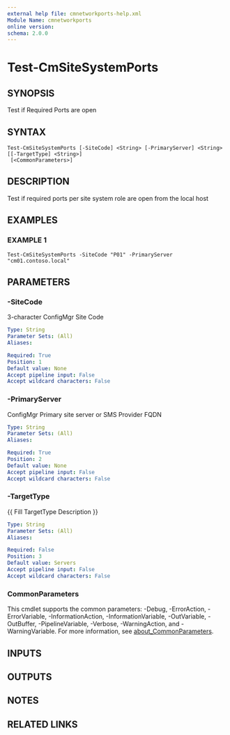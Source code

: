```yaml
---
external help file: cmnetworkports-help.xml
Module Name: cmnetworkports
online version:
schema: 2.0.0
---
```


# Test-CmSiteSystemPorts

## SYNOPSIS
Test if Required Ports are open

## SYNTAX

```
Test-CmSiteSystemPorts [-SiteCode] <String> [-PrimaryServer] <String> [[-TargetType] <String>]
 [<CommonParameters>]
```

## DESCRIPTION
Test if required ports per site system role are open from the local host

## EXAMPLES

### EXAMPLE 1
```
Test-CmSiteSystemPorts -SiteCode "P01" -PrimaryServer "cm01.contoso.local"
```

## PARAMETERS

### -SiteCode
3-character ConfigMgr Site Code

```yaml
Type: String
Parameter Sets: (All)
Aliases:

Required: True
Position: 1
Default value: None
Accept pipeline input: False
Accept wildcard characters: False
```

### -PrimaryServer
ConfigMgr Primary site server or SMS Provider FQDN

```yaml
Type: String
Parameter Sets: (All)
Aliases:

Required: True
Position: 2
Default value: None
Accept pipeline input: False
Accept wildcard characters: False
```

### -TargetType
{{ Fill TargetType Description }}

```yaml
Type: String
Parameter Sets: (All)
Aliases:

Required: False
Position: 3
Default value: Servers
Accept pipeline input: False
Accept wildcard characters: False
```

### CommonParameters
This cmdlet supports the common parameters: -Debug, -ErrorAction, -ErrorVariable, -InformationAction, -InformationVariable, -OutVariable, -OutBuffer, -PipelineVariable, -Verbose, -WarningAction, and -WarningVariable. For more information, see [about_CommonParameters](http://go.microsoft.com/fwlink/?LinkID=113216).

## INPUTS

## OUTPUTS

## NOTES

## RELATED LINKS
